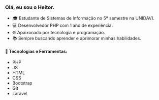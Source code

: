 ### Olá, eu sou o Heitor.

- 🎓 Estudante de Sistemas de Informação no 5º semestre na UNIDAVI.
- 💻 Desenvolvedor PHP com 1 ano de experiência.
- 🌐 Apaixonado por tecnologia e programação.
- 📚 Sempre buscando aprender e aprimorar minhas habilidades.

#### 🚀 Tecnologias e Ferramentas:

- PHP
- JS
- HTML
- CSS
- Bootstrap
- Git
- Laravel


